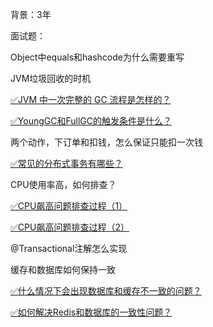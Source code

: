 背景：3年



面试题：



Object中equals和hashcode为什么需要重写

JVM垃圾回收的时机

[✅JVM 中一次完整的 GC 流程是怎样的？](https://www.yuque.com/hollis666/qyhor6/nm3u0khcxyc42u9q)

[✅YoungGC和FullGC的触发条件是什么？](https://www.yuque.com/hollis666/qyhor6/akr0h4yk44r57g5x)

两个动作，下订单和扣钱，怎么保证只能扣一次钱

[✅常见的分布式事务有哪些？](https://www.yuque.com/hollis666/qyhor6/yr0lu6)

CPU使用率高，如何排查？

[✅CPU飙高问题排查过程（1）](https://www.yuque.com/hollis666/qyhor6/yp216u)

[✅CPU飙高问题排查过程（2）](https://www.yuque.com/hollis666/qyhor6/mstcr4s9ufn0ubsf)

@Transactional注解怎么实现

缓存和数据库如何保持一致

[✅什么情况下会出现数据库和缓存不一致的问题？](https://www.yuque.com/hollis666/qyhor6/xr0h8h)

[✅如何解决Redis和数据库的一致性问题？](https://www.yuque.com/hollis666/qyhor6/tmcgo0)






